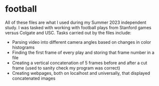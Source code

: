 # football
All of these files are what I used during my Summer 2023 independent study.
I was tasked with working with football plays from Stanford games versus Colgate and USC.
Tasks carried out by the files include:
- Parsing video into different camera angles based on changes in color histograms
- Finding the first frame of every play and storing that frame number in a file
- Creating a vertical concatenation of 5 frames before and after a cut frame (used to
sanity check my program was correct)
- Creating webpages, both on localhost and universally, that displayed concatenated images

